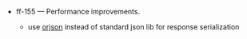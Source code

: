 
- ff-155 — Performance improvements.

  -  use [orjson](https://github.com/ijl/orjson) instead of standard json lib for response serialization
